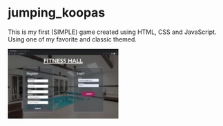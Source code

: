 # jumping_koopas
This is my first (SIMPLE) game created using HTML, CSS and JavaScript. Using one of my favorite and classic themed.

<img src="https://github.com/JoshuaRosado/JoshuaRosado/blob/main/gif.webp" width="256"/>
